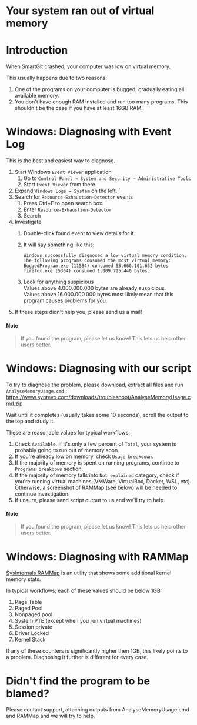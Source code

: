 # Your system ran out of virtual memory

# Introduction

When SmartGit crashed, your computer was low on virtual memory.

This usually happens due to two reasons:

1.  One of the programs on your computer is bugged, gradually eating all
    available memory.
2.  You don't have enough RAM installed and run too many programs. This
    shouldn't be the case if you have at least 16GB RAM.

# Windows: Diagnosing with Event Log

This is the best and easiest way to diagnose.

1.  Start Windows `Event Viewer` application
    1.  Go to
        `Control Panel → System and Security → Administrative Tools`
    2.  Start `Event Viewer` from there.
2.  Expand `Windows Logs → System` on the left.``
3.  Search for `Resource-Exhaustion-Detector` events  
    1.  Press Ctrl+F to open search box.
    2.  Enter `Resource-Exhaustion-Detector`
    3.  Search
4.  Investigate
    1.  Double-click found event to view details for it.

    2.  It will say something like this:



            Windows successfully diagnosed a low virtual memory condition.
            The following programs consumed the most virtual memory:
            BuggedProgram.exe (11584) consumed 55.660.101.632 bytes
            firefox.exe (5304) consumed 1.009.725.440 bytes.



    3.  Look for anything suspicious  
        Values above 4.000.000.000 bytes are already suspicious.  
        Values above 16.000.000.000 bytes most likely mean that this
        program causes problems for you.
5.  If these steps didn't help you, please send us a mail!


#### Note
> If you found the program, please let us know! This lets us help other
> users better.



# Windows: Diagnosing with our script

To try to diagnose the problem, please download, extract all files and
run `AnalyseMemoryUsage.cmd` :  
<https://www.syntevo.com/downloads/troubleshoot/AnalyseMemoryUsage.cmd.zip>  

Wait until it completes (usually takes some 10 seconds), scroll the output
to the top and study it.
  
These are reasonable values for typical workflows:

1.  Check `Available`. If it's only a few percent of `Total`, your system
    is probably going to run out of memory soon.
2.  If you're already low on memory, check `Usage breakdown`.
3.  If the majority of memory is spent on running programs, continue to
    `Programs breakdown` section.
4.  If the majority of memory falls into `Not explained` category, check
    if you're running virtual machines (VMWare, VirtualBox, Docker, WSL,
    etc). Otherwise, a screenshot of RAMMap (see below) will be needed to
    continue investigation.
5.  If unsure, please send script output to us and we'll try to help. 

#### Note
> If you found the program, please let us know! This lets us help other
> users better.



# Windows: Diagnosing with RAMMap

[SysInternals RAMMap](https://docs.microsoft.com/en-us/sysinternals/downloads/rammap)
is an utility that shows some additional kernel memory stats.

In typical workflows, each of these values should be below 1GB:

1.  Page Table
2.  Paged Pool
3.  Nonpaged pool
4.  System PTE (except when you run virtual machines)
5.  Session private
6.  Driver Locked
7.  Kernel Stack

If any of these counters is significantly higher then 1GB, this likely
points to a problem. Diagnosing it further is different for every case.

# Didn't find the program to be blamed?

Please contact support, attaching outputs from AnalyseMemoryUsage.cmd
and RAMMap and we will try to help.
